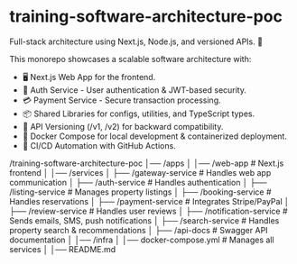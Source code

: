 # training-software-architecture-poc
Full-stack architecture using Next.js, Node.js, and versioned APIs. 🚀

This monorepo showcases a scalable software architecture with:

* 🖥️ Next.js Web App for the frontend.
* 🔐 Auth Service - User authentication & JWT-based security.
* 💳 Payment Service - Secure transaction processing.
* 📦 Shared Libraries for configs, utilities, and TypeScript types.
* 📡 API Versioning (/v1, /v2) for backward compatibility.
* 🐳 Docker Compose for local development & containerized deployment.
* 🔄 CI/CD Automation with GitHub Actions.

/training-software-architecture-poc
│── /apps
│   │── /web-app             # Next.js frontend
│
│── /services
│   ├── /gateway-service       # Handles web app communication
│   ├── /auth-service          # Handles authentication
│   ├── /listing-service       # Manages property listings
│   ├── /booking-service       # Handles reservations
│   ├── /payment-service       # Integrates Stripe/PayPal
│   ├── /review-service        # Handles user reviews
│   ├── /notification-service  # Sends emails, SMS, push notifications
│   ├── /search-service        # Handles property search & recommendations
│   ├── /api-docs              # Swagger API documentation
│
│── /infra
│   │── docker-compose.yml     # Manages all services
│
│── README.md